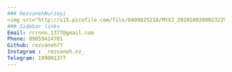```yaml
---
### RezvanehNurzayi
<img src="http://s15.picofile.com/file/8409825218/MYXJ_20201003000232292_save.jpg"/>
### Sidebar links
Email: rrrnnn.1377@gmail.com
Phone: 09059414781
Github: rezvaneh77
Instagram : _rezvaneh.nz_
Telegram: 1998N1377
---
```

